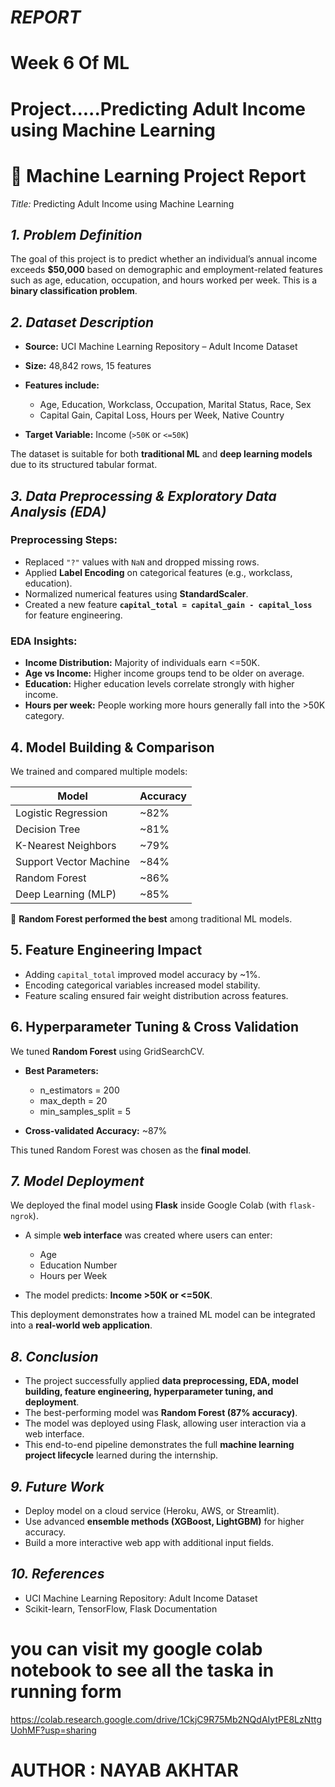 # *REPORT*
# Week 6 Of ML 
# Project.....Predicting Adult Income using Machine Learning

# 📑 Machine Learning Project Report

*Title:* Predicting Adult Income using Machine Learning

## *1. Problem Definition*

The goal of this project is to predict whether an individual’s annual income exceeds **\$50,000** based on demographic and employment-related features such as age, education, occupation, and hours worked per week. This is a **binary classification problem**.

## *2. Dataset Description*

* **Source:** UCI Machine Learning Repository – Adult Income Dataset
* **Size:** 48,842 rows, 15 features
* **Features include:**

  * Age, Education, Workclass, Occupation, Marital Status, Race, Sex
  * Capital Gain, Capital Loss, Hours per Week, Native Country
* **Target Variable:** Income (`>50K` or `<=50K`)

The dataset is suitable for both **traditional ML** and **deep learning models** due to its structured tabular format.

## *3. Data Preprocessing & Exploratory Data Analysis (EDA)*

### Preprocessing Steps:

* Replaced `"?"` values with `NaN` and dropped missing rows.
* Applied **Label Encoding** on categorical features (e.g., workclass, education).
* Normalized numerical features using **StandardScaler**.
* Created a new feature **`capital_total = capital_gain - capital_loss`** for feature engineering.

### EDA Insights:

* **Income Distribution:** Majority of individuals earn <=50K.
* **Age vs Income:** Higher income groups tend to be older on average.
* **Education:** Higher education levels correlate strongly with higher income.
* **Hours per week:** People working more hours generally fall into the >50K category.

## **4. Model Building & Comparison**

We trained and compared multiple models:

| Model                  | Accuracy |
| ---------------------- | -------- |
| Logistic Regression    | \~82%    |
| Decision Tree          | \~81%    |
| K-Nearest Neighbors    | \~79%    |
| Support Vector Machine | \~84%    |
| Random Forest          | \~86%    |
| Deep Learning (MLP)    | \~85%    |

📌 **Random Forest performed the best** among traditional ML models.

## **5. Feature Engineering Impact**

* Adding `capital_total` improved model accuracy by \~1%.
* Encoding categorical variables increased model stability.
* Feature scaling ensured fair weight distribution across features.

## **6. Hyperparameter Tuning & Cross Validation**

We tuned **Random Forest** using GridSearchCV.

* **Best Parameters:**

  * n\_estimators = 200
  * max\_depth = 20
  * min\_samples\_split = 5

* **Cross-validated Accuracy:** \~87%

This tuned Random Forest was chosen as the **final model**.


## *7. Model Deployment*

We deployed the final model using **Flask** inside Google Colab (with `flask-ngrok`).

* A simple **web interface** was created where users can enter:

  * Age
  * Education Number
  * Hours per Week
* The model predicts: **Income >50K or <=50K**.

This deployment demonstrates how a trained ML model can be integrated into a **real-world web application**.

## *8. Conclusion*

* The project successfully applied **data preprocessing, EDA, model building, feature engineering, hyperparameter tuning, and deployment**.
* The best-performing model was **Random Forest (87% accuracy)**.
* The model was deployed using Flask, allowing user interaction via a web interface.
* This end-to-end pipeline demonstrates the full **machine learning project lifecycle** learned during the internship.

## *9. Future Work*

* Deploy model on a cloud service (Heroku, AWS, or Streamlit).
* Use advanced **ensemble methods (XGBoost, LightGBM)** for higher accuracy.
* Build a more interactive web app with additional input fields.

## *10. References*

* UCI Machine Learning Repository: Adult Income Dataset
* Scikit-learn, TensorFlow, Flask Documentation
 
# you can visit my google colab notebook to see all the taska in running form

https://colab.research.google.com/drive/1CkjC9R75Mb2NQdAIytPE8LzNttgUohMF?usp=sharing

# AUTHOR : NAYAB AKHTAR



